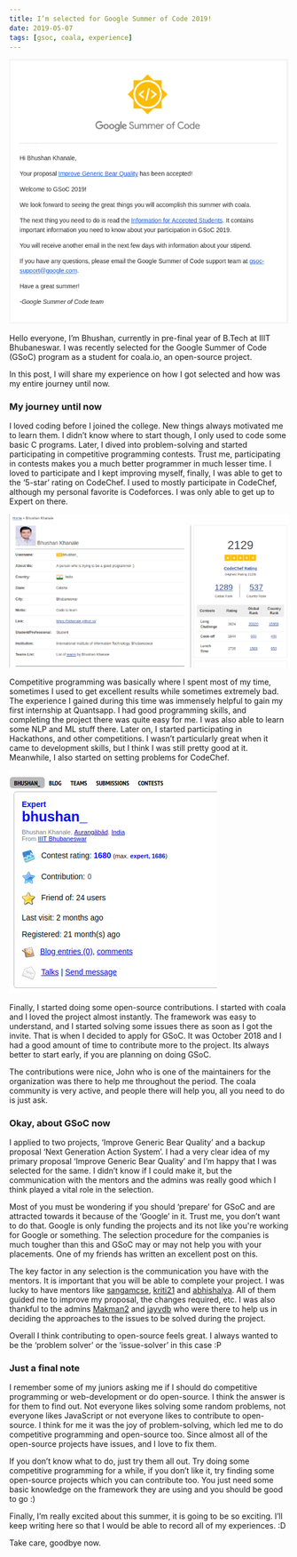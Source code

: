 ```yaml
---
title: I’m selected for Google Summer of Code 2019!
date: 2019-05-07
tags: [gsoc, coala, experience]
---
```


![GSoC'19](/images/posts/gsoc1.png)

Hello everyone, I’m Bhushan, currently in pre-final year of B.Tech at IIIT
Bhubaneswar. I was recently selected for the Google Summer of Code (GSoC)
program as a student for coala.io, an open-source project.

In this post, I will share my experience on how I got selected and how was my
entire journey until now.

### My journey until now

I loved coding before I joined the college. New things always motivated me to
learn them. I didn’t know where to start though, I only used to code some basic
C programs. Later, I dived into problem-solving and started participating in
competitive programming contests. Trust me, participating in contests makes you
a much better programmer in much lesser time. I loved to participate and I kept
improving myself, finally, I was able to get to the ‘5-star’ rating on CodeChef.
I used to mostly participate in CodeChef, although my personal favorite is
Codeforces. I was only able to get up to Expert on there.

![codechef](/images/posts/cc.png "My CodeChef profile")

Competitive programming was basically where I spent most of my time, sometimes I
used to get excellent results while sometimes extremely bad. The experience I
gained during this time was immensely helpful to gain my first internship at
Quantsapp. I had good programming skills, and completing the project there was
quite easy for me. I was also able to learn some NLP and ML stuff there. Later
on, I started participating in Hackathons, and other competitions. I wasn’t
particularly great when it came to development skills, but I think I was still
pretty good at it. Meanwhile, I also started on setting problems for CodeChef.

![codeforces](/images/posts/cf.png "My Codeforces profile")

Finally, I started doing some open-source contributions. I started with coala
and I loved the project almost instantly. The framework was easy to understand,
and I started solving some issues there as soon as I got the invite. That is
when I decided to apply for GSoC. It was October 2018 and I had a good amount of
time to contribute more to the project. Its always better to start early, if you
are planning on doing GSoC.

The contributions were nice, John who is one of the maintainers for the
organization was there to help me throughout the period. The coala community is
very active, and people there will help you, all you need to do is just ask.

### Okay, about GSoC now

I applied to two projects, ‘Improve Generic Bear Quality’ and a backup proposal
‘Next Generation Action System’. I had a very clear idea of my primary proposal
‘Improve Generic Bear Quality’ and I’m happy that I was selected for the same. I
didn’t know if I could make it, but the communication with the mentors and the
admins was really good which I think played a vital role in the selection.

Most of you must be wondering if you should ‘prepare’ for GSoC and are attracted
towards it because of the ‘Google’ in it. Trust me, you don’t want to do that.
Google is only funding the projects and its not like you're working for Google
or something. The selection procedure for the companies is much tougher than
this and GSoC may or may not help you with your placements. One of my friends
has written an excellent post on this.

The key factor in any selection is the communication you have with the mentors.
It is important that you will be able to complete your project. I was lucky to
have mentors like [sangamcse][1], [kriti21][3] and [abhishalya][4]. All of them
guided me to improve my proposal, the changes required, etc. I was also thankful
to the admins [Makman2][5] and [jayvdb][6] who were there to help us in deciding
the approaches to the issues to be solved during the project.

Overall I think contributing to open-source feels great. I always wanted to be
the ‘problem solver’ or the ‘issue-solver’ in this case :P

### Just a final note

I remember some of my juniors asking me if I should do competitive programming
or web-development or do open-source. I think the answer is for them to find
out. Not everyone likes solving some random problems, not everyone likes
JavaScript or not everyone likes to contribute to open-source. I think for me it
was the joy of problem-solving, which led me to do competitive programming and
open-source too. Since almost all of the open-source projects have issues, and I
love to fix them.

If you don’t know what to do, just try them all out. Try doing some competitive
programming for a while, if you don’t like it, try finding some open-source
projects which you can contribute too. You just need some basic knowledge on the
framework they are using and you should be good to go :)

Finally, I’m really excited about this summer, it is going to be so exciting.
I’ll keep writing here so that I would be able to record all of my experiences.
:D

Take care, goodbye now.

[1]: https://github.com/sangamcse
[2]: https://summerofcode.withgoogle.com/projects/#4866569388163072
[3]: https://github.com/kriti21
[4]: https://github.com/abhishalya
[5]: https://github.com/Makman2
[6]: https://github.com/jayvdb
